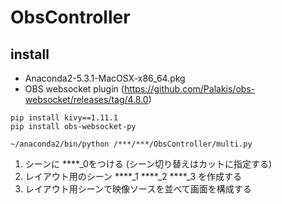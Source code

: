 # ObsController

## install

* Anaconda2-5.3.1-MacOSX-x86_64.pkg
* OBS websocket plugin (https://github.com/Palakis/obs-websocket/releases/tag/4.8.0)
```
pip install kivy==1.11.1
pip install obs-websocket-py

~/anaconda2/bin/python /***/***/ObsController/multi.py
```

1. シーンに ****_0をつける (シーン切り替えはカットに指定する)
2. レイアウト用のシーン ****_1 ****_2 ****_3 を作成する
3. レイアウト用シーンで映像ソースを並べて画面を構成する

